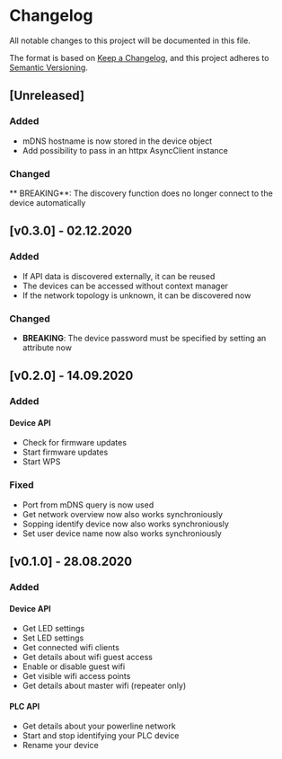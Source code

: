 # Changelog

All notable changes to this project will be documented in this file.

The format is based on [Keep a Changelog](https://keepachangelog.com/en/1.0.0/), and this project adheres to [Semantic Versioning](https://semver.org/spec/v2.0.0.html).

## [Unreleased]

### Added

- mDNS hostname is now stored in the device object
- Add possibility to pass in an httpx AsyncClient instance

### Changed

** BREAKING**: The discovery function does no longer connect to the device automatically

## [v0.3.0] - 02.12.2020

### Added

- If API data is discovered externally, it can be reused
- The devices can be accessed without context manager
- If the network topology is unknown, it can be discovered now

### Changed

- **BREAKING**: The device password must be specified by setting an attribute now

## [v0.2.0] - 14.09.2020

### Added

#### Device API

- Check for firmware updates
- Start firmware updates
- Start WPS

### Fixed

- Port from mDNS query is now used
- Get network overview now also works synchroniously
- Sopping identify device now also works synchroniously
- Set user device name now also works synchroniously

## [v0.1.0] - 28.08.2020

### Added

#### Device API

- Get LED settings
- Set LED settings
- Get connected wifi clients
- Get details about wifi guest access
- Enable or disable guest wifi
- Get visible wifi access points
- Get details about master wifi (repeater only)

#### PLC API

- Get details about your powerline network
- Start and stop identifying your PLC device
- Rename your device

